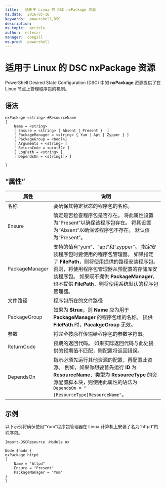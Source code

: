 ```yaml
---
title:   适用于 Linux 的 DSC nxPackage 资源
ms.date:  2016-05-16
keywords:  powershell,DSC
description:  
ms.topic:  article
author:  eslesar
manager:  dongill
ms.prod:  powershell
---
```


# 适用于 Linux 的 DSC nxPackage 资源

PowerShell Desired State Configuration (DSC) 中的 **nxPackage** 资源提供了在 Linux 节点上管理程序包的机制。

## 语法

```
nxPackage <string> #ResourceName
{
    Name = <string>
    [ Ensure = <string> { Absent | Present }  ]
    [ PackageManager = <string> { Yum | Apt | Zypper } ]
    [ PackageGroup = <bool>]
    [ Arguments = <string> ]
    [ ReturnCode = <uint32> ]
    [ LogPath = <string> ]
    [ DependsOn = <string[]> ]
    
}
```

## “属性”

|  属性 |  说明 | 
|---|---|
| 名称| 要确保其特定状态的程序包的名称。| 
| Ensure| 确定是否检查程序包是否存在。 将此属性设置为“Present”以确保该程序包存在。 将其设置为“Absent”以确保该程序包不存在。 默认值为“Present”。|  
| PackageManager| 支持的值有“yum”、“apt”和“zypper”。 指定安装程序包时要使用的程序包管理器。 如果指定了 **FilePath**，则将使用提供的路径安装程序包。 否则，将使用程序包管理器从预配置的存储库安装程序包。 如果既不提供 **PackageManager**，也不提供 **FilePath**，则将使用系统默认的程序包管理器。| 
| 文件路径| 程序包所在的文件路径| 
| PackageGroup| 如果为 **$true**，则 **Name** 应为用于 **PackageManager** 的程序包组的名称。 提供 **FilePath** 时，**PacakgeGroup** 无效。| 
| 参数| 将完全按原样传输给程序包的参数字符串。| 
| ReturnCode| 预期的返回代码。 如果实际返回代码与此处提供的预期值不匹配，则配置将返回错误。| 
| DependsOn | 指示必须先运行其他资源的配置，再配置此资源。 例如，如果你想要首先运行 **ID** 为 **ResourceName**、类型为 **ResourceType** 的资源配置脚本块，则使用此属性的语法为 `DependsOn = "[ResourceType]ResourceName"`。| 

## 示例

以下示例将确保使用“Yum”程序包管理器在 Linux 计算机上安装了名为“httpd”的程序包。

```
Import-DSCResource -Module nx 

Node $node {
nxPackage httpd
{
    Name = "httpd"
    Ensure = "Present"
    PackageManager = "Yum"
}
}
```



<!--HONumber=May16_HO3-->


